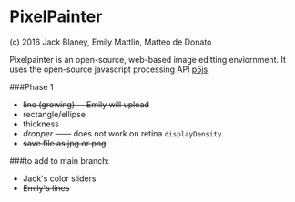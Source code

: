 # PixelPainter
(c) 2016 Jack Blaney, Emily Mattlin, Matteo de Donato

Pixelpainter is an open-source, web-based image editting enviornment.
It uses the open-source javascript processing API [p5js](p5js.org).

###Phase 1
- ~~line (growing) -- Emily will upload~~
- rectangle/ellipse
- thickness
- *dropper* —— does not work on retina ```displayDensity```
- ~~save file as jpg or png~~

###to add to main branch:
- Jack's color sliders
- ~~Emily's lines~~
